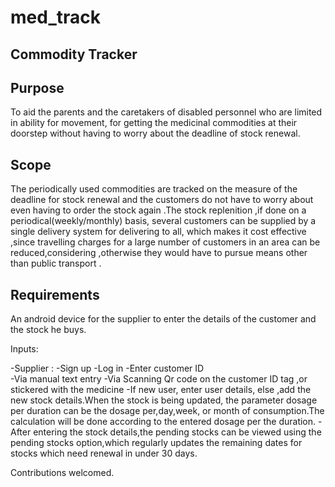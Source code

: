 # med_track

## Commodity Tracker

## Purpose		

To aid the parents and the caretakers of disabled personnel who are limited in ability for movement, for getting the medicinal commodities at their doorstep without having to worry about the deadline of stock renewal.

## Scope

The periodically used commodities are tracked on the measure of the deadline for stock renewal and the customers do not have to worry about even having to order the stock  again .The stock replenition ,if done on a periodical(weekly/monthly) basis, several customers can be supplied by a single delivery system for delivering to all, which makes it cost effective ,since travelling charges for  a large number of customers in an area can be reduced,considering ,otherwise they would have to pursue means other than public transport .

## Requirements

An android device for the supplier to enter the details of the customer and the stock he buys.

Inputs:

-Supplier :
-Sign up
-Log in
-Enter customer ID    
-Via manual text entry
-Via Scanning Qr code on the customer ID tag ,or stickered with the medicine
-If new user, enter user details, else ,add the new stock details.When the stock is being updated, the parameter dosage per duration can be the dosage per,day,week, or month of consumption.The calculation will be done according to the entered dosage per the duration.
-After entering the stock details,the pending stocks can be viewed using the pending stocks option,which regularly updates the remaining dates for stocks which need renewal in under 30 days.


	





Contributions welcomed.
